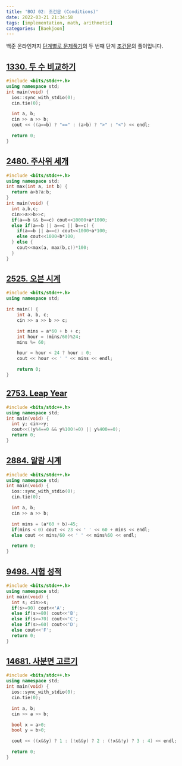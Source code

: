 ```yaml
---
title: 'BOJ 02: 조건문 (Conditions)'
date: 2022-03-21 21:34:58
tags: [implementation, math, arithmetic]
categories: [Baekjoon]
---
```


백준 온라인저지 [단계별로 문제풀기](https://www.acmicpc.net/step)의 두 번째 단계 [조건문](https://www.acmicpc.net/step/4)의 풀이입니다.

## [1330. 두 수 비교하기](https://www.acmicpc.net/problem/1330)

```cpp
#include <bits/stdc++.h> 
using namespace std;
int main(void) {
  ios::sync_with_stdio(0);
  cin.tie(0);

  int a, b;
  cin >> a >> b;
  cout << ((a==b) ? "==" : (a>b) ? ">" : "<") << endl;

  return 0;
}
```

## [2480. 주사위 세개](https://www.acmicpc.net/problem/2480)

```cpp
#include <bits/stdc++.h>
using namespace std;
int max(int a, int b) {
  return a>b?a:b;
}
int main(void) {
  int a,b,c;
  cin>>a>>b>>c;
  if(a==b && b==c) cout<<10000+a*1000;
  else if(a==b || a==c || b==c) {
    if(a==b || a==c) cout<<1000+a*100;
    else cout<<1000+b*100;
  } else {
    cout<<max(a, max(b,c))*100;
  }
}
```

## [2525. 오븐 시계](https://www.acmicpc.net/problem/2525)

```cpp
#include <bits/stdc++.h>
using namespace std;

int main() {
	int a, b, c;
	cin >> a >> b >> c;

	int mins = a*60 + b + c;
	int hour = (mins/60)%24;
	mins %= 60;

	hour = hour < 24 ? hour : 0;
	cout << hour << ' ' << mins << endl;

	return 0;
}
```

## [2753. Leap Year](https://www.acmicpc.net/problem/2753)

```cpp
#include <bits/stdc++.h>
using namespace std;
int main(void) {
  int y; cin>>y;
  cout<<((y%4==0 && y%100!=0) || y%400==0);
  return 0;
}
```

## [2884. 알람 시계](https://www.acmicpc.net/problem/2884)

```cpp
#include <bits/stdc++.h> 
using namespace std;
int main(void) {
  ios::sync_with_stdio(0);
  cin.tie(0);

  int a, b;
  cin >> a >> b;

  int mins = (a*60 + b)-45;
  if(mins < 0) cout << 23 << ' ' << 60 + mins << endl;
  else cout << mins/60 << ' ' << mins%60 << endl;

  return 0;
}
```

## [9498. 시험 성적](https://www.acmicpc.net/problem/9498)

```cpp
#include <bits/stdc++.h>
using namespace std;
int main(void) {
  int s; cin>>s;
  if(s>=90) cout<<'A';
  else if(s>=80) cout<<'B';
  else if(s>=70) cout<<'C';
  else if(s>=60) cout<<'D';
  else cout<<'F';
  return 0;
}
```

## [14681. 사분면 고르기](https://www.acmicpc.net/problem/14681)

```cpp
#include <bits/stdc++.h> 
using namespace std;
int main(void) {
  ios::sync_with_stdio(0);
  cin.tie(0);

  int a, b;
  cin >> a >> b;

  bool x = a>0;
  bool y = b>0;

  cout << ((x&&y) ? 1 : (!x&&y) ? 2 : (!x&&!y) ? 3 : 4) << endl;

  return 0;
}
```